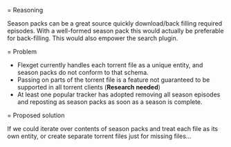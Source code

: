 = Reasoning 

Season packs can be a great source quickly download/back filling required episodes.
With a well-formed season pack this would actually be preferable for back-filling. This would also empower the search plugin.

= Problem

* Flexget currently handles each torrent file as a unique entity, and season packs do not conform to that schema.
* Passing on parts of the torrent file is a feature not guaranteed to be supported in all torrent clients (**Research needed**)
* At least one popular tracker has adopted removing all season episodes and reposting as season packs as soon as a season is complete.

= Proposed solution

If we could iterate over contents of season packs and treat each file as its own entity, or create separate torrent files just for missing files...